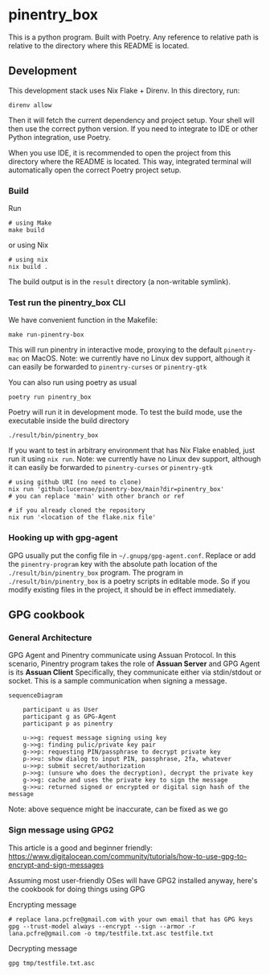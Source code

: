 # pinentry_box

This is a python program.
Built with Poetry.
Any reference to relative path is relative to the directory where this README is located.

## Development

This development stack uses Nix Flake + Direnv.
In this directory, run:

```shell
direnv allow
```

Then it will fetch the current dependency and project setup.
Your shell will then use the correct python version.
If you need to integrate to IDE or other Python integration, use Poetry.

When you use IDE, it is recommended to open the project from this directory where the README is located.
This way, integrated terminal will automatically open the correct Poetry project setup.

### Build

Run

```shell
# using Make
make build
```

or using Nix

```shell
# using nix
nix build .
```

The build output is in the `result` directory (a non-writable symlink).

### Test run the pinentry_box CLI

We have convenient function in the Makefile:

```shell
make run-pinentry-box
```

This will run pinentry in interactive mode, proxying to the default `pinentry-mac` on MacOS.
Note: we currently have no Linux dev support, although it can easily be forwarded to `pinentry-curses` or `pinentry-gtk`

You can also run using poetry as usual

```shell
poetry run pinentry_box 
```

Poetry will run it in development mode. To test the build mode, use the executable inside the build directory

```shell
./result/bin/pinentry_box
```

If you want to test in arbitrary environment that has Nix Flake enabled, just run it using `nix run`.
Note: we currently have no Linux dev support, although it can easily be forwarded to `pinentry-curses` or `pinentry-gtk`

```shell
# using github URI (no need to clone)
nix run 'github:lucernae/pinentry-box/main?dir=pinentry_box'
# you can replace 'main' with other branch or ref
```

```shell
# if you already cloned the repository
nix run '<location of the flake.nix file'
```

### Hooking up with gpg-agent

GPG usually put the config file in `~/.gnupg/gpg-agent.conf`.
Replace or add the `pinentry-program` key with the absolute path location of the `./result/bin/pinentry_box` program.
The program in `./result/bin/pinentry_box` is a poetry scripts in editable mode. 
So if you modify existing files in the project, it should be in effect immediately.

## GPG cookbook

### General Architecture

GPG Agent and Pinentry communicate using Assuan Protocol.
In this scenario, Pinentry program takes the role of **Assuan Server** and GPG Agent is its **Assuan Client**
Specifically, they communicate either via stdin/stdout or socket.
This is a sample communication when signing a message.

```mermaid
sequenceDiagram
    
    participant u as User
    participant g as GPG-Agent
    participant p as pinentry
    
    u->>g: request message signing using key
    g->>g: finding pulic/private key pair
    g->>p: requesting PIN/passphrase to decrypt private key
    p->>u: show dialog to input PIN, passphrase, 2fa, whatever
    u->>p: submit secret/authorization
    p->>g: (unsure who does the decryption), decrypt the private key
    g->>g: cache and uses the private key to sign the message
    g->>u: returned signed or encrypted or digital sign hash of the message
```

Note: above sequence might be inaccurate, can be fixed as we go

### Sign message using GPG2

This article is a good and beginner friendly: https://www.digitalocean.com/community/tutorials/how-to-use-gpg-to-encrypt-and-sign-messages

Assuming most user-friendly OSes will have GPG2 installed anyway, here's the cookbook for doing things using GPG

Encrypting message

```shell
# replace lana.pcfre@gmail.com with your own email that has GPG keys
gpg --trust-model always --encrypt --sign --armor -r lana.pcfre@gmail.com -o tmp/testfile.txt.asc testfile.txt
```

Decrypting message

```shell
gpg tmp/testfile.txt.asc
```


